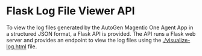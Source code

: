 # Flask Log File Viewer API
To view the log files generated by the AutoGen Magentic One Agent App in a structured JSON format, a Flask API is provided. The API runs a Flask web server and provides an endpoint to view the log files using the [./visualize-log.html](./visualize-log.html) file.